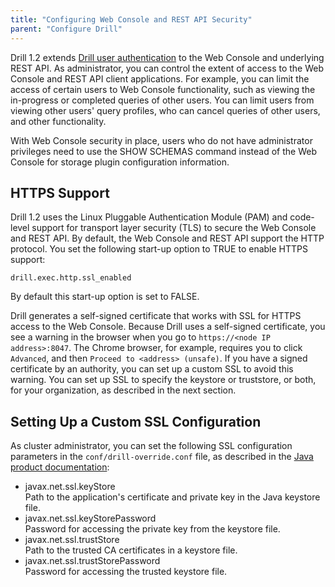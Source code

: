 ```yaml
---
title: "Configuring Web Console and REST API Security"
parent: "Configure Drill"
---
```

Drill 1.2 extends [Drill user authentication]({{site.baseurl}}/docs/configuring-user-authentication/) to the Web Console and underlying REST API. As administrator, you can control the extent of access to the Web Console and REST API client applications. For example,
you can limit the access of certain users to Web Console functionality, such as viewing the in-progress or completed queries of other users. You can limit users from viewing other users' query profiles, who can cancel queries of other users, and other functionality.

With Web Console security in place, users who do not have administrator privileges need to use the SHOW SCHEMAS command instead of the Web Console for storage plugin configuration information.

## HTTPS Support
Drill 1.2 uses the Linux Pluggable Authentication Module (PAM) and code-level support for transport layer security (TLS) to secure the Web Console and REST API. By default, the Web Console and REST API support the HTTP protocol. You set the following start-up option to TRUE to enable HTTPS support:

`drill.exec.http.ssl_enabled`

By default this start-up option is set to FALSE.

Drill generates a self-signed certificate that works with SSL for HTTPS access to the Web Console. Because Drill uses a self-signed certificate, you see a warning in the browser when you go to `https://<node IP address>:8047`. The Chrome browser, for example, requires you to click `Advanced`, and then `Proceed to <address> (unsafe)`. If you have a signed certificate by an authority, you can set up a custom SSL to avoid this warning. You can set up SSL to specify the keystore or truststore, or both, for your organization, as described in the next section.

## Setting Up a Custom SSL Configuration

As cluster administrator, you can set the following SSL configuration parameters in the `conf/drill-override.conf` file, as described in the [Java product documentation](http://docs.oracle.com/javase/7/docs/technotes/guides/security/jsse/JSSERefGuide.html#Customization):

* javax.net.ssl.keyStore  
  Path to the application's certificate and private key in the Java keystore file.  
* javax.net.ssl.keyStorePassword  
  Password for accessing the private key from the keystore file.  
* javax.net.ssl.trustStore  
  Path to the trusted CA certificates in a keystore file.  
* javax.net.ssl.trustStorePassword  
  Password for accessing the trusted keystore file.

<!-- 
## Prerequisites for Web Console and REST API Security

You need to perform the following configuration tasks using Web Console and REST API security.  

* Configure [user authentication]({{site.baseurl}}/docs/configuring-user-authentication/)  
* Set up Web Console administrators  
  Optionally, you can set up Web Console administrator-user groups to facilitate management of multiple Web Console administrators.

## Setting up Web Console Administrators and Administrator-User Groups

Configure the following system options using the [ALTER SYSTEM]({{site.baseurl}}/docs/alter-system/) command:

* security.admin.users  
  Set the value of this option to a comma-separated list of user names who you want to give administrator privileges, such as changing system options.  
* security.admin.user_groups  
  Set the value of this option to a comma-separated list of administrator groups.

Any user who is a member of any group listed in security.admin.user.groups is a Drill cluster administrator. Any user for whom you have configured Drill user authentication, but not set up as a Drill cluster administrator, has only user privileges to access the Web Console and REST API client applications.

## Web Console and REST API Privileges

The following table and subsections describe the privilege levels for accessing the REST API methods and corresponding Web Console functions:

* Administrator (ADMIN)  
* User (USER)  
* Administrator and User (ALL) 

| Resource Method          | Path                         | Request Type | Output Type      | Functionality                                                                                                                                                                                                                                               | Privilege Level                                                                                               |
|--------------------------|------------------------------|--------------|------------------|-------------------------------------------------------------------------------------------------------------------------------------------------------------------------------------------------------------------------------------------------------------|---------------------------------------------------------------------------------------------------------------|
| getStats                 | /                            | GET          | text/html        | Returns Drillbit stats in a table in HTML format.                                                                                                                                                                                                           | ALL                                                                                                           |
| getStatsJSON             | /stats.json                  | GET          | application/json | Returns Drillbit stats such as ports and max direct memory in json format.                                                                                                                                                                                  | ALL                                                                                                           |
| getStatus                | /status                      | GET          | text/html        | Returns Running!                                                                                                                                                                                                                                            | ALL                                                                                                           |
| getSystemOptionsJSON     | /options.json                | GET          | application/json | Returns list of options. Each option consists of name-value-type-kind (for example: (boot system datatype).                                                                                                                                                 | ALL                                                                                                           |
| getSystemOptions         | /options                     | GET          | text/html        | Returns an HTML table where each row is a form containing the option details that allows option values to be modified.                                                                                                                                      | ALL                                                                                                           |
| updateSystemOption       | /option/{optionName}         | POST         | text/html        | Updates the options and calls getSystemOptions. So again an option list is displayed.                                                                                                                                                                       | ADMIN                                                                                                         |
| getStoragePluginsJSON    | /storage.json                | GET          | application/json | Returns a list of storage plugin wrappers each containing name-config (instance of StoragePluginConfig) and enabled.                                                                                                                                        | ADMIN                                                                                                         |
| getStoragePlugins        | /storage                     | GET          | text/html        | Returns an HTML page with two sections: The first section contains a table of rows that are forms containing the plugin button for the update page and a button to disable the plugin. The second section is the same except the button enables the plugin. | ADMIN                                                                                                         |
| getStoragePluginJSON     | /storage/{name}.json         | GET          | application/json | Returns a plugin config wrapper for the requested web page.                                                                                                                                                                                                 | ADMIN                                                                                                         |
| getStoragePlugin         | /storage/{name}              | GET          | text/html        | Returns an HTML page that has an editable text box for configuration changes and buttons for creating/updating/deleting. Each button makes calls that regenerate the page.                                                                                  | ADMIN                                                                                                         |
| enablePlugin             | /storage/{name}/enable/{val} | GET          | application/json | Updates the storage plugin configuration status. Returns success or failure.                                                                                                                                                                                | ADMIN                                                                                                         |
| deletePluginJSON         | /storage/{name}.json         | DELETE       | application/json | Deletes the storage plugin. Returns success or failure.                                                                                                                                                                                                     | ADMIN                                                                                                         |
| deletePlugin             | /storage/{name}/delete       | GET          | application/json | Same as deletePluginJSON but a GET instead of a DELETE request.                                                                                                                                                                                             | ADMIN                                                                                                         |
| createOrUpdatePluginJSON | /storage/{name}.json         | POST         | application/json | Creates or updates the storage plugin configuration. Returns success or failure. Expects JSON input.                                                                                                                                                        | ADMIN                                                                                                         |
| createOrUpdatePlugin     | /storage/{name}              | POST         | application/json | Same as createOrUpdatePluginJSON expects JSON or FORM input.                                                                                                                                                                                                | ADMIN                                                                                                         |
| getProfilesJSON          | /profiles.json               | GET          | application/json | Returns currently running and completed profiles from PStore. For each profile a queryId, startTime, foremanAddress, query, user, and state is returned. Each list (running and completed) is organized in reverse chronological order.                     | [ADMIN, USER]({{site.baseurl}}/docs/configuring-web-console-and-rest-api-security/#get-/profiles.json)             |
| getProfiles              | /profiles                    | GET          | text/html        | Generates an HTML page from the data returned by getProfilesJSON with a hyperlink to a detailed query page,                                                                                                                                                 | [ADMIN, USER]({{site.baseurl}}/docs/configuring-web-console-and-rest-api-security/#get-/profiles)                  |
| getProfileJSON           | /profiles/{queryid}.json     | GET          | application/json | Returns the entire profile in JSON.                                                                                                                                                                                                                         | [ADMIN, USER]({{site.baseurl}}/docs/configuring-web-console-and-rest-api-security/#get-/profiles/{queryid}.json)   |
| getProfile               | /profiles/{queryid}          | GET          | text/html        | Returns a complicated profile page.                                                                                                                                                                                                                         | [ADMIN, USER]({{site.baseurl}}/docs/configuring-web-console-and-rest-api-security/#get-/profiles/{queryid})        |
| cancelQuery              | /profiles/cancel/{queryid}   | GET          | text/html        | Cancels the given query and sends a message.                                                                                                                                                                                                                | [ADMIN, USER]({{site.baseurl}}/docs/configuring-web-console-and-rest-api-security/#get-/profiles/cancel/{queryid}) |
| getQuery                 | /query                       | GET          | text/html        | Gets the query input page.                                                                                                                                                                                                                                  | ALL                                                                                                           |
| submitQueryJSON          | /query.json                  | POST         | application/json | Submits a query and waits until it is completed and then returns the results as one big JSON object.                                                                                                                                                        | ALL                                                                                                           |
| submitQuery              | /query                       | POST         | text/html        | Returns results from submitQueryJSON populated in a HTML table.                                                                                                                                                                                             | ALL                                                                                                           |
| getMetrics               | /metrics                     | GET          | text/html        | Returns a page that fetches metric info from resource, status, and metrics.                                                                                                                                                                                 | ALL                                                                                                           |
| getThreads               | /threads                     | GET          | text/html        | Returns a page that fetches metric information from resource, status, and threads.                                                                                                                                                                          | ALL                                                                                                           |

### GET /profiles.json

* ADMIN - gets all profiles on the system.  
* USER - only the profiles of the queries the user has launched.

### GET /profiles

* ADMIN - gets all profiles on the system.  
* USER - only the profiles of the queries the user has launched.

### GET /profiles/{queryid}.json

* ADMIN - return the profile.  
* USER - if the query is launched the by the requesting user return it. Otherwise, return an error saying no such profile exists.

### GET /profiles/{queryid}

* ADMIN - return the profile.   
* USER - if the query is launched the by the requesting user return it. Otherwise, return an error saying no such profile exists

### GET /profiles/cancel/{queryid}

* ADMIN - can cancel the query.  
* USER - cancel the query only if the query is launched by the user requesting the cancellation. -->